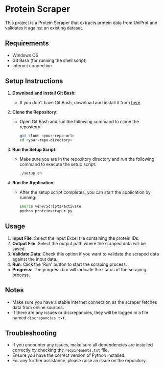# Protein Scraper

This project is a Protein Scraper that extracts protein data from UniProt and validates it against an existing dataset. 

## Requirements

- Windows OS
- Git Bash (for running the shell script)
- Internet connection

## Setup Instructions

1. **Download and Install Git Bash**:
   - If you don't have Git Bash, download and install it from [here](https://gitforwindows.org/).

2. **Clone the Repository**:
   - Open Git Bash and run the following command to clone the repository:
     ```bash
     git clone <your-repo-url>
     cd <your-repo-directory>
     ```

3. **Run the Setup Script**:
   - Make sure you are in the repository directory and run the following command to execute the setup script:
     ```bash
     ./setup.sh
     ```

4. **Run the Application**:
   - After the setup script completes, you can start the application by running:
     ```bash
     source venv/Scripts/activate
     python proteinscraper.py
     ```

## Usage

1. **Input File**: Select the input Excel file containing the protein IDs.
2. **Output File**: Select the output path where the scraped data will be saved.
3. **Validate Data**: Check this option if you want to validate the scraped data against the input data.
4. **Run**: Click the 'Run' button to start the scraping process.
5. **Progress**: The progress bar will indicate the status of the scraping process.

## Notes

- Make sure you have a stable internet connection as the scraper fetches data from online sources.
- If there are any issues or discrepancies, they will be logged in a file named `discrepancies.txt`.

## Troubleshooting

- If you encounter any issues, make sure all dependencies are installed correctly by checking the `requirements.txt` file.
- Ensure you have the correct version of Python installed.
- For any further assistance, please raise an issue on the repository.
